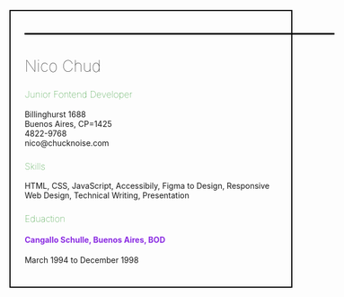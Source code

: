 <!DOCTYPE html>
<html lang="en">
<head>
    <meta charset="UTF-8">
    <meta name="viewport" content="width=device-width, initial-scale=1.0">
    <title>Nico CV</title>
    <favicon></favicon> 
</head>
<body style="padding: 5%;">
<main style="border: solid 2px black; padding: 5%;">
    <hr style="border: solid 1.8px black; width: 550px; justify-content: left;">

<h1 style="font-weight: 50;">Nico Chud</h1>

<h3 style="color: green; font-weight: 100;">Junior Fontend Developer</h3>

<p>Billinghurst 1688 <br>Buenos Aires, CP=1425<br>4822-9768<br>nico@chucknoise.com</p>

<h3 style="color: green; font-weight: 100;">Skills</h3>
<p>HTML, CSS, JavaScript, Accessibily, Figma to Design, Responsive Web Design, Technical Writing, Presentation</p>

<h3 style="color: green; font-weight: 100;">Eduaction</h3>

<h4 style="color: blueviolet;">Cangallo Schulle, Buenos Aires, BOD</h4>
<p>March 1994 to December 1998</p>
</main>
</body>
</html>
